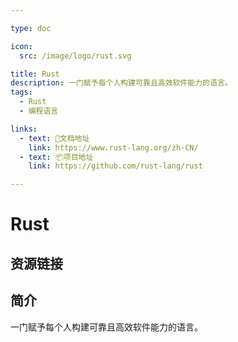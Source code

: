 ```yaml
---

type: doc

icon:
  src: /image/logo/rust.svg

title: Rust
description: 一门赋予每个人构建可靠且高效软件能力的语言。
tags:
  - Rust
  - 编程语言

links:
  - text: 📖文档地址
    link: https://www.rust-lang.org/zh-CN/
  - text: 📦项目地址
    link: https://github.com/rust-lang/rust

---
```


<ShowLogo />

# Rust

<ShowTags />

<ShowBreadcrumb />

## 资源链接

<ShowLinks />

## 简介

一门赋予每个人构建可靠且高效软件能力的语言。
